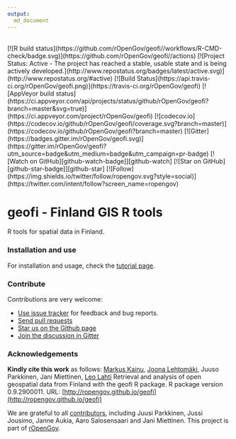 ```yaml
---
output: 
  md_document
---
```




<br>
<!-- badges: start -->
[![R build status](https://github.com/rOpenGov/geofi//workflows/R-CMD-check/badge.svg)](https://github.com/rOpenGov/geofi//actions)
[![Project Status: Active - The project has reached a stable, usable state and is being actively
developed.](http://www.repostatus.org/badges/latest/active.svg)](http://www.repostatus.org/#active)
[![Build Status](https://api.travis-ci.org/rOpenGov/geofi.png)](https://travis-ci.org/rOpenGov/geofi)
[![AppVeyor build status](https://ci.appveyor.com/api/projects/status/github/rOpenGov/geofi?branch=master&svg=true)](https://ci.appveyor.com/project/rOpenGov/geofi)
[![codecov.io](https://codecov.io/github/rOpenGov/geofi/coverage.svg?branch=master)](https://codecov.io/github/rOpenGov/geofi?branch=master)
[![Gitter](https://badges.gitter.im/rOpenGov/geofi.svg)](https://gitter.im/rOpenGov/geofi?utm_source=badge&utm_medium=badge&utm_campaign=pr-badge)
[![Watch on GitHub][github-watch-badge]][github-watch]
[![Star on GitHub][github-star-badge]][github-star]
[![Follow](https://img.shields.io/twitter/follow/ropengov.svg?style=social)](https://twitter.com/intent/follow?screen_name=ropengov)

<!--[![CRAN published](http://www.r-pkg.org/badges/version/geofi)](http://www.r-pkg.org/pkg/geofi)-->
<!--[![Downloads](http://cranlogs.r-pkg.org/badges/grand-total/geofi)](https://cran.r-project.org/package=geofi)-->
<!--[![Downloads](http://cranlogs.r-pkg.org/badges/geofi)](https://cran.r-project.org/package=geofi)-->
<!-- badges: end -->

<br>

geofi - Finland GIS R tools
======

<!-- README.md is generated from README.Rmd. Please edit that file -->

R tools for spatial data in Finland.

### Installation and use

For installation and usage, check the [tutorial page](https://ropengov.github.io/geofi/articles/geofi_datasets.html).

### Contribute

Contributions are very welcome:

  * [Use issue tracker](https://github.com/ropengov/geofi/issues) for feedback and bug reports.
  * [Send pull requests](https://github.com/ropengov/geofi/)
  * [Star us on the Github page](https://github.com/ropengov/geofi)
  * [Join the discussion in Gitter](https://gitter.im/rOpenGov/geofi)


### Acknowledgements

**Kindly cite this work** as follows: 
[Markus Kainu](https://github.com/muuankarski), [Joona Lehtomäki](https://github.com/jlehtoma), Juuso Parkkinen, Jani Miettinen, [Leo Lahti](https://github.com/antagomir)
Retrieval and analysis of open geospatial data from Finland with the geofi R package. R package version 0.9.2900011. URL: [http://ropengov.github.io/geofi](http://ropengov.github.io/geofi)



We are grateful to all [contributors](https://github.com/rOpenGov/geofi/graphs/contributors), including Juusi Parkkinen, Jussi Jousimo, Janne Aukia, Aaro Salosensaari and Jani Miettinen. This project is part of [rOpenGov](http://ropengov.github.io).


[github-watch-badge]: https://img.shields.io/github/watchers/ropengov/eurostat.svg?style=social
[github-watch]: https://github.com/ropengov/eurostat/watchers
[github-star-badge]: https://img.shields.io/github/stars/ropengov/eurostat.svg?style=social
[github-star]: https://github.com/ropengov/eurostat/stargazers
[twitter]: https://twitter.com/intent/tweet?text=Check%20out%20eurostat!%20%E2%9C%A8%20Recognize%20all%20contributors,%20not%20just%20the%20ones%20who%20commit%20code%20%E2%9C%A8%20https://github.com/ropengov/eurostat%20%F0%9F%A4%97
[twitter-badge]: https://img.shields.io/twitter/url/https/github.com/ropengov/eurostat.svg?style=social


